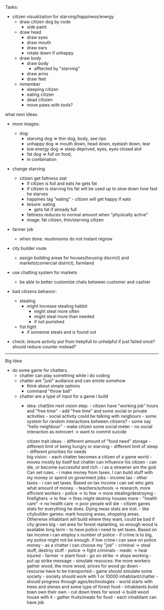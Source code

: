 Tasks:
- citizen visualization for starving/happiness/energy
    - draw citizen dog by code
        - side paint
    - draw head
        - draw eyes
        - draw mouth
        - draw ears
        - rotate down if unhappy
    - draw body
        - draw body
            - afftected by "starving"
        - draw arms
        - draw feet
    - remember 
        - sleeping citizen
        - eating citizen
        - dead citizien
        - move paws with tools?

what next ideas:
- more images:
    - dog:
        - starving dog => thin dog, body, see rips
        - unhappy dog => mouth down, head down, eyelash down, tear
        - low energy dog => sleep deprived, eyes, eyes closed alot
        - fat dog => full on food, 
        - in combination
- change starving
    - citizen get fattness stat
        - if citizen is full and eats he gets fat
        - if citizen is starving his fat will be used up to slow down how fast he starves
        - happines tag "eating"
                - citizen will get happy if eats
        - leisure: eating
            - gets fat if already full
        - fattness reduces to normal amount when "physically active"
        - image: fat citizen, thin/starving citizen
- farmer job
    - when done. mushrooms do not instant regrow
- city builder route
    - assign building areas for houses(housing discrict) and markets(comercial district), farmland
- use chatting system for markets
    - be able to better customize chats between customer and cashier
- bad citizens behavior:
    - stealing 
        - might increase stealing habbit
            - might steal more often
            - might steal more than needed
            - if not punished
    - fist fight
        - if someone steals and is found out


- check: leisure activity put from hekpfull to unhelpful if just failed once? should reduce counter instead?
--------------------------------------------------
Big Idea:
- do some game for chatters.
    - chatter can play something while i do coding
    - chatter are "just" audiance and can emote somehow
        - think about simple options
        - command "throw ball"
    - chatter are a type of input for a game i build
        - idea: chatSim
            next vision step:
                - citizen have "working job" hours and "free time"
                    - add "free time" and some social or private activities
                    - social activity could be talking with neigbours
                    - some system for random interactions between citizens?
                        - some say "hello neighbour"
                    - make citizen some social meter
                        - no social interaction as extrovert -> want to commit suicide
                            
            citizen trait ideas:
                - different amount of "food need" storage
                - different limit of being hungry or starving
                - different limit of sleep
                - different priorities for needs                        
            big vision:
                - each chatter becomes a citizen of a game world
                    - moves mostly by itself but chatter can influence his citizen
                    - can die, or become successful and rich
                - i as a streamer am the god. Can set rules. 
                    - i make money from taxes. I can build stuff with my money or spend on goverment jobs
                        - income tax
                        - other taxes
                    - i can set taxes. Based on tax income i can set who gets what amount of money.
                        - teachers/schools -> research, more efficient workers
                        - police  -> to few -> more stealing/destroying
                        - firefighers -> to few -> fires might destroy houses more
                        - "health care" -> no health care -> poor people will die
                                - citizen ganes stats for everything he does. Dying meas stats are lost. 
                    - like citybuilder games: mark housing areas, shopping areas. Otherwise inhabitant will build where they want, could be bad if city grows big
                    - set area for forest replanting, so enough wood is available long term
                    - to have police i need to set taxes. Based on tax income i can employ x number of police
                        - if crime is to big, my police might not be enough. if low crime i can save on police money
                - as a chatter i can choose my "job"
                    - criminal -> steal stuff, destroy stuff
                    - police -> fight criminals
                    - medic -> heal injured
                    - farmer -> plant food
                    - go on strike -> stops working
                        - put up strike message
                - simulate resouces: the more workers gather wood, the more wood, prices for wood go down
                    - resourse have to be transported
                - game should simulate some society
                - society should work with 1 or 10000 inhabitant/chatter
                - should progress through ages/technologies
                - world starts with trees and stones and some type of forest food
                - inhabitants build town own their own
                    - cut down trees for wood -> build wood house with it
                    - gather fruits/meats for food
                    - each inhabitant can have job


